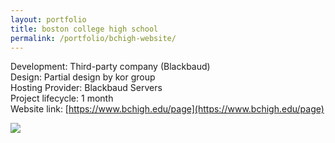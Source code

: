 ```yaml
---
layout: portfolio
title: boston college high school
permalink: /portfolio/bchigh-website/
---
```


Development: Third-party company (Blackbaud)   
Design: Partial design by kor group    
Hosting Provider: Blackbaud Servers     
Project lifecycle: 1 month     
Website link: [https://www.bchigh.edu/page](https://www.bchigh.edu/page)

<img src="/img/full/bch/full-bch-homepage.png">
